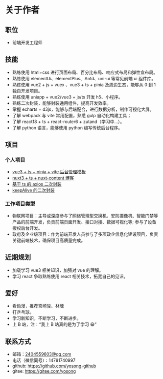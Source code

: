 # 关于作者

## 职位

- 前端开发工程师

## 技能

- 熟练使用 html+css 进行页面布局、百分比布局、响应式布局和弹性盒布局。
- 熟练使用 elementUi、elementPlus、Antd、uni-ui 等常见前端 ui 组件库。
- 熟练使用 vue2 + js + vuex 、vue3 + ts + pinia 及周边生态，能够从 0 到 1 独自开发项目。
- 熟练使用 uniapp + vue2/vue3 + js/ts 开发 h5、小程序。
- 熟练二次封装，能够封装通用组件，提高开发效率。
- 掌握 echarts + d3js，能够与后端配合，进行数据分析，制作可视化大屏。
- 了解 webpack 与 vite 常用配置，熟悉 gulp 自动化构建工具；
- 了解 react18 + ts + react-router6 + zutand（学习中...）。
- 了解 python 语言，能够使用 python 编写传统后台程序。

## 项目

### 个人项目

- [vue3 + ts + pinia + vite 后台管理模板](https://github.com/yosong-github/yo-vue-admin)
- [nuxt3 + ts + nuxt-content 博客](https://github.com/yosong-github/blog)
- [基于 ts 的 axios 二次封装](https://gitee.com/yosong/axios-secondary-packaging)
- [keepAlive 的二次封装](https://gitee.com/yosong/keep-alive)

### 工作项目类型

- 物联网项目：主导或深度参与了网络管理型交换机、安防摄像机、智能门禁等产品的前端开发，负责前端页面开发、接口对接、数据可视化等; 参与了设备授权后台开发。
- 政府及企业级项目：作为前端开发人员参与了多项政企信息化建设项目，负责关键前端技术，确保项目高质量完成。

## 近期规划

- 加载学习 vue3 相关知识，加强对 vue 的理解。
- 学习 react 争取熟练使用 react 相关技术，拓宽自己的见识。

## 爱好

- 看动漫，推荐宫崎骏、林魂
- 打乒乓球。
- 学习新知识，不断学习，不断进步。
- 上 B 站，注：“我上 B 站真的是为了学习 😀”

## 联系方式

- 邮箱：<a href="mailto:2404559603@qq.com">2404559603@qq.com</a>
- 电话（微信同号）：14781740997
- github: <a href="https://github.com/yosong-github">https://github.com/yosong-github</a>
- gitee: <a href="https://gitee.com/yosong">https://gitee.com/yosong</a>
